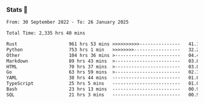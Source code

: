 ### Stats 👋
<!--START_SECTION:waka-->

```txt
From: 30 September 2022 - To: 26 January 2025

Total Time: 2,335 hrs 40 mins

Rust                   961 hrs 53 mins >>>>>>>>>>---------------   41.18 %
Python                 753 hrs 1 min   >>>>>>>>-----------------   32.24 %
Other                  104 hrs 36 mins >------------------------   04.48 %
Markdown               89 hrs 43 mins  >------------------------   03.84 %
HTML                   70 hrs 37 mins  >------------------------   03.02 %
Go                     63 hrs 59 mins  >------------------------   02.74 %
YAML                   38 hrs 44 mins  -------------------------   01.66 %
TypeScript             25 hrs 5 mins   -------------------------   01.07 %
Bash                   23 hrs 13 mins  -------------------------   00.99 %
SQL                    21 hrs 3 mins   -------------------------   00.90 %
```

<!--END_SECTION:waka-->

<!--
**buhaytza2005/buhaytza2005** is a ✨ _special_ ✨ repository because its `README.md` (this file) appears on your GitHub profile.

Here are some ideas to get you started:

- 🔭 I’m currently working on ...
- 🌱 I’m currently learning ...
- 👯 I’m looking to collaborate on ...
- 🤔 I’m looking for help with ...
- 💬 Ask me about ...
- 📫 How to reach me: ...
- 😄 Pronouns: ...
- ⚡ Fun fact: ...
-->


